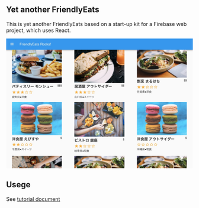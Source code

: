 ## Yet another FriendlyEats

This is yet another FriendlyEats based on a start-up kit for a Firebase web project, which uses React.

![FriendlyEats](./public/img/sample.jpg "サンプル")

## Usege

See [tutorial document](TUTORIAL.md)
